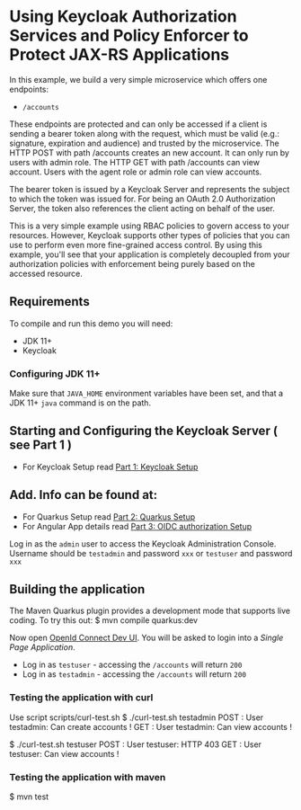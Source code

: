 # Using Keycloak Authorization Services and Policy Enforcer to Protect JAX-RS Applications

In this example, we build a very simple microservice which offers one endpoints:

* `/accounts`

These endpoints are protected and can only be accessed if a client is sending a bearer token along with the request, which must be valid (e.g.: signature, expiration and audience) and trusted by the microservice.
The HTTP POST with path /accounts creates an new account. It  can only run by users with admin role.
The HTTP GET with path /accounts can view account. Users with the agent role or admin role can view accounts.

The bearer token is issued by a Keycloak Server and represents the subject to which the token was issued for.
For being an OAuth 2.0 Authorization Server, the token also references the client acting on behalf of the user.


This is a very simple example using RBAC policies to govern access to your resources.
However, Keycloak supports other types of policies that you can use to perform even more fine-grained access control.
By using this example, you'll see that your application is completely decoupled from your authorization policies with enforcement being purely based on the accessed resource.

## Requirements

To compile and run this demo you will need:

- JDK 11+
- Keycloak

### Configuring JDK 11+
Make sure that `JAVA_HOME` environment variables have been set, and that a JDK 11+ `java` command is on the path.

## Starting and Configuring the Keycloak Server ( see Part 1 )
- For Keycloak Setup read [Part 1: Keycloak Setup ](https://www.helikube.de/part-1-setup-for-keycloak-authorization-sample )

## Add. Info can be found at:
- For Quarkus Setup read  [Part 2: Quarkus Setup ]( https://www.helikube.de/part-2-running-fine-grained-keycloak-authorization-feature-with-quarkus/)
- For Angular App details read [Part 3: OIDC authorization Setup  ](https://www.helikube.de/part-3-running-an-odic-angular-app-to-test-keycloak-authorization-feature)


Log in as the `admin` user to access the Keycloak Administration Console.
Username should be `testadmin` and password `xxx` or `testuser` and password `xxx`


## Building the application
The Maven Quarkus plugin provides a development mode that supports
live coding. To try this out:
$ mvn  compile quarkus:dev


Now open [OpenId Connect Dev UI](http://localhost:8080/q/dev). You will be asked to login into a _Single Page Application_. 
- Log in as `testuser` - accessing the `/accounts` will return  `200`
- Log in as `testadmin` - accessing the `/accounts` will return  `200`

### Testing the application with curl 

Use script scripts/curl-test.sh 
$ ./curl-test.sh testadmin
   POST : User testadmin: Can create accounts !
   GET  : User testadmin: Can view accounts !

$ ./curl-test.sh testuser
  POST : User testuser: HTTP 403
  GET  : User testuser: Can view accounts !

### Testing the application with maven

$ mvn test
